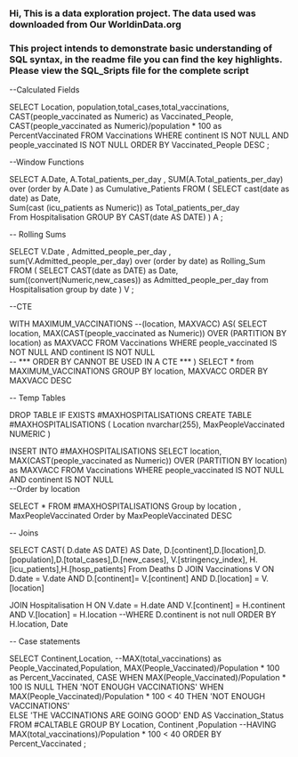 ### Hi, This is a data exploration project. The data used was downloaded from Our WorldinData.org 
### This project intends to demonstrate basic understanding of SQL syntax, in the readme file you can find the key highlights. Please view the SQL_Sripts file for the complete script

--Calculated Fields

SELECT Location,
	population,total_cases,total_vaccinations,
	CAST(people_vaccinated as Numeric) as Vaccinated_People,
	CAST(people_vaccinated as Numeric)/population * 100 as PercentVaccinated
FROM Vaccinations
WHERE continent IS NOT NULL 
	AND people_vaccinated IS NOT NULL
ORDER BY 
	Vaccinated_People DESC ;

--Window Functions

SELECT A.Date, 
	A.Total_patients_per_day ,
	SUM(A.Total_patients_per_day) over (order by A.Date ) as Cumulative_Patients
FROM
(
SELECT cast(date as date) as Date,  
	Sum(cast (icu_patients as Numeric)) as Total_patients_per_day	
From Hospitalisation
GROUP BY CAST(date AS DATE)
) A ;


-- Rolling Sums

SELECT V.Date , 
	Admitted_people_per_day ,
	sum(V.Admitted_people_per_day) over (order by date) as Rolling_Sum
FROM 
(
SELECT CAST(date as DATE) as Date, sum((convert(Numeric,new_cases)) as Admitted_people_per_day
from Hospitalisation
group by date
) V ;

--CTE

WITH MAXIMUM_VACCINATIONS --(location, MAXVACC) 
AS(
SELECT location, 
	MAX(CAST(people_vaccinated as Numeric)) OVER (PARTITION BY location) as MAXVACC
FROM Vaccinations
WHERE people_vaccinated IS NOT NULL 
	AND continent IS NOT NULL  
-- *** ORDER BY CANNOT BE USED IN A CTE *** 
)
SELECT * 
from MAXIMUM_VACCINATIONS
GROUP BY location, MAXVACC
ORDER BY MAXVACC DESC


-- Temp Tables

DROP TABLE IF EXISTS #MAXHOSPITALISATIONS
CREATE TABLE #MAXHOSPITALISATIONS 
( 
	Location nvarchar(255),
	MaxPeopleVaccinated NUMERIC
)

INSERT INTO #MAXHOSPITALISATIONS
SELECT location, 
	MAX(CAST(people_vaccinated as Numeric)) OVER (PARTITION BY location) as MAXVACC
FROM Vaccinations
WHERE people_vaccinated IS NOT NULL 
	AND continent IS NOT NULL  
--Order by location

SELECT * FROM #MAXHOSPITALISATIONS
Group by location , MaxPeopleVaccinated
Order by MaxPeopleVaccinated DESC


-- Joins

SELECT CAST( D.date AS DATE) AS Date, D.[continent],D.[location],D.[population],D.[total_cases],D.[new_cases],
	V.[stringency_index],
	H.[icu_patients],H.[hosp_patients]
From Deaths D
JOIN Vaccinations V
ON D.date = V.date
	AND D.[continent]= V.[continent] 
	AND D.[location] = V.[location]

JOIN Hospitalisation H
ON V.date = H.date
	AND V.[continent] = H.continent
	AND V.[location] = H.location
--WHERE D.continent is not null
ORDER BY H.location, Date


-- Case statements

SELECT Continent,Location,
	--MAX(total_vaccinations) as People_Vaccinated,Population, 
	MAX(People_Vaccinated)/Population * 100 as Percent_Vaccinated,
	CASE 
		WHEN MAX(People_Vaccinated)/Population * 100 IS NULL THEN 'NOT ENOUGH VACCINATIONS'
		WHEN MAX(People_Vaccinated)/Population * 100 < 40 THEN 'NOT ENOUGH VACCINATIONS'		
		ELSE 'THE VACCINATIONS ARE GOING GOOD' 
	END 
	AS Vaccination_Status
FROM
#CALTABLE
GROUP BY  Location, Continent ,Population
--HAVING MAX(total_vaccinations)/Population * 100 < 40
ORDER BY  Percent_Vaccinated ;
